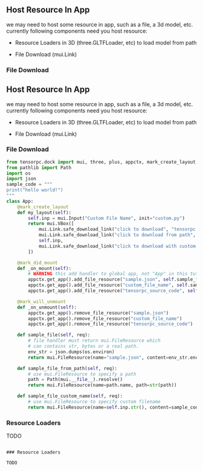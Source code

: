 ## Host Resource In App

we may need to host some resource in app, such as a file, a 3d model, etc. currently following components need you host resource:

* Resource Loaders in 3D (three.GLTFLoader, etc) to load model from path

* File Download (mui.Link)


### File Download

## Host Resource In App

we may need to host some resource in app, such as a file, a 3d model, etc. currently following components need you host resource:

* Resource Loaders in 3D (three.GLTFLoader, etc) to load model from path

* File Download (mui.Link)


### File Download

```Python
from tensorpc.dock import mui, three, plus, appctx, mark_create_layout, mark_did_mount, mark_will_unmount
from pathlib import Path 
import os 
import json
sample_code = """
print("hello world!")
"""
class App:
    @mark_create_layout
    def my_layout(self):
        self.inp = mui.Input("Custom File Name", init="custom.py")
        return mui.VBox([
            mui.Link.safe_download_link("click to download", "tensorpc://sample.json"),
            mui.Link.safe_download_link("click to download from path", "tensorpc://tensorpc_source_code"),
            self.inp,
            mui.Link.safe_download_link("click to download with custom name", "tensorpc://custom_file_name"),
        ])

    @mark_did_mount
    def _on_mount(self):
        # WARNING this add handler to global app, not "App" in this tutorial
        appctx.get_app().add_file_resource("sample.json", self.sample_file)
        appctx.get_app().add_file_resource("custom_file_name", self.sample_file_custom_name)
        appctx.get_app().add_file_resource("tensorpc_source_code", self.sample_file_from_path)

    @mark_will_unmount
    def _on_unmount(self):
        appctx.get_app().remove_file_resource("sample.json")
        appctx.get_app().remove_file_resource("custom_file_name")
        appctx.get_app().remove_file_resource("tensorpc_source_code")

    def sample_file(self, req):
        # file handler must return mui.FileResource which 
        # can contains str, bytes or a real path.
        env_str = json.dumps(os.environ)
        return mui.FileResource(name="sample.json", content=env_str.encode())

    def sample_file_from_path(self, req):
        # use mui.FileResource to specify a path
        path = Path(mui.__file__).resolve()
        return mui.FileResource(name=path.name, path=str(path))

    def sample_file_custom_name(self, req):
        # use mui.FileResource to specify custom filename
        return mui.FileResource(name=self.inp.str(), content=sample_code.encode())

```

### Resource Loaders

TODO
```

### Resource Loaders

TODO